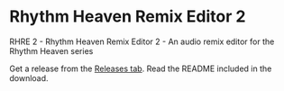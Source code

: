 # Rhythm Heaven Remix Editor 2
RHRE 2 - Rhythm Heaven Remix Editor 2 - An audio remix editor for the Rhythm Heaven series

Get a release from the [Releases tab](https://github.com/chrislo27/RhythmHeavenRemixEditor2/releases). Read the README included in the download.
